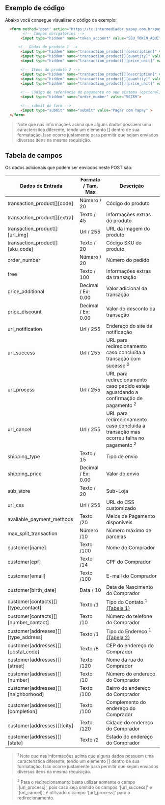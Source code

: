 ## Exemplo de código

Abaixo você consegue visualizar o código de exemplo:


```html
  <form method="post" action="https://tc.intermediador.yapay.com.br/payment/transaction"> 
        <!-- Campos obrigatórios --> 
       <input type="hidden" name="token_account" value="SEU_TOKEN_AQUI"> 

      <!-- Dados do produto 1 --> 
       <input type="hidden" name="transaction_product[][description]" value="Notebook Prata"> 
       <input type="hidden" name="transaction_product[][quantity]" value="1"> 
       <input type="hidden" name="transaction_product[][price_unit]" value="2430.00"> 

       <!-- Itens do produto 2 --> 
       <input type="hidden" name="transaction_product[][description]" value="Notebook Branco"> 
       <input type="hidden" name="transaction_product[][quantity]" value="1"> 
       <input type="hidden" name="transaction_product[][price_unit]" value="2599.00"> 

       <!-- Código de referência do pagamento no seu sistema (opcional) --> 
       <input type="hidden" name="order_number" value="56789"> 

       <!-- submit do form --> 
       <input type="submit" name="submit" value="Pagar com Yapay" > 
  </form>
```

> Note que nas informações acima que alguns dados possuem uma característica diferente, tendo um elemento [] dentro de sua formatação. Isso ocorre justamente para permitir que sejam enviados diversos itens na mesma requisição.

## Tabela de campos

Os dados adicionais que podem ser enviados neste <span class="post">POST</span> são:

| Dados de Entrada                      | Formato / Tam. Max              | Descrição                                |
|---------------------------------------|---------------------------------|------------------------------------------|
| transaction_product[][code]           |  Número / 20                    |  Código do produto                       |
| transaction_product[][extra]          |  Texto / 45                     |  Informações extras do produto           |
| transaction_product[][url_img]        |  Url / 255                      |  URL da imagem do produto                |
| transaction_product[][sku_code]       |  Texto / 20                     |  Código SKU do produto                   |
| order_number                          |  Número / 20                    |  Número do pedido                        |
| free                                  |  Texto / 100                    |  Informações extras da transação         |
| price_additional                      |  Decimal / Ex: 0.00             |  Valor adicional da transação            |
| price_discount                        |  Decimal / Ex: 0.00             |  Valor do desconto da transação          |
| url_notification                      |  Url / 255                      |  Endereço do site de notificação         |
| url_success                           |  Url / 255                      |  URL para redirecionamento caso concluída a transação com sucesso <sup>2</sup>   |
| url_process                           |  Url / 255                      |  URL para redirecionamento caso pedido esteja aguardando a confirmação de pagamento <sup>2</sup> |
| url_cancel                            |  Url / 255                      |  URL para redirecionamento caso concluída a transação mas ocorreu falha no pagamento <sup>2</sup> |
| shipping_type                         |  Texto / 15                     |  Tipo de envio                           |
| shipping_price                        |  Decimal / Ex: 0.00             |  Valor do envio                          |
| sub_store                             |  Texto / 20                     |  Sub-Loja                                |
| url_css                               |  Url / 255                      |  URL do CSS customizado                  |
| available_payment_methods             |  Texto /20                      |  Meios de Pagamento disponíveis          |
| max_split_transaction                 |  Número /10                     |  Número máximo de parcelas               |
| customer[name]                        |  Texto /100                     |  Nome do Comprador                       |
| customer[cpf]                         |  Texto /14                      |  CPF do Comprador                        |
| customer[email]                       |  Texto /100                     |  E-mail do Comprador                     |
| customer[birth_date]                  |  Data / 10                      |  Data de Nascimento do Comprador         |
| customer[contacts][][type_contact]    |  Texto /1                       |  Tipo do Contato.<sup>1</sup> [(Tabela 1)](tabelas.md) |
| customer[contacts][][number_contact]  |  Texto /10                      |  Número do telefone do Comprador         |
| customer[addresses][][type_address]   |  Texto /1                       |  Tipo do Endereço <sup>1</sup> [(Tabela 2)](tabelas.md)           |
| customer[addresses][][postal_code]    |  Texto /8                       |  CEP do endereço do Comprador            |
| customer[addresses][][street]         |  Texto /120                     |  Nome da rua do Comprador                |
| customer[addresses][][number]         |  Texto /10                      |  Número do endereço do Comprador         |
| customer[addresses][][neighborhood]   |  Texto /100                     |  Bairro do endereço do Comprador         |
| customer[addresses][][completion]     |  Texto /100                     |  Complemento do endereço do Comprador    |
| customer[addresses][][city]           |  Texto /120                     |  Cidade do endereço do Comprador         |
| customer[addresses][][state]          |  Texto /2                       |  Estado do endereço do Comprador         |


> <sup>1</sup> Note que nas informações acima que alguns dados possuem uma característica diferente, tendo um elemento [] dentro de sua formatação. Isso ocorre justamente para permitir que sejam enviados diversos itens na mesma requisição.  

> <sup>2</sup> Para o redirecionamento basta utilizar somente o campo '[url_process]', pois caso seja omitido os campos '[url_success]' e '[url_cancel]', é utilizado o campo '[url_process]' para o redirecionamento.
